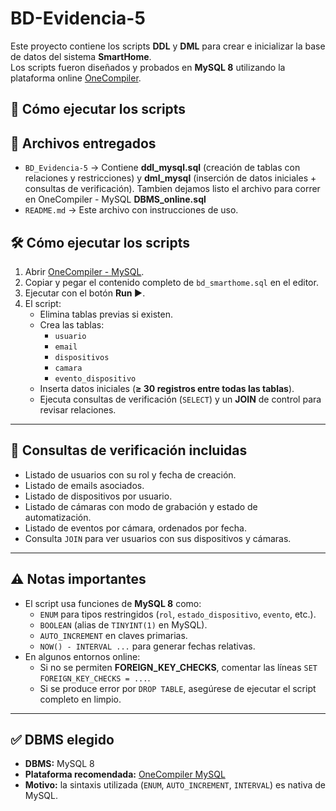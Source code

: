 # BD-Evidencia-5

Este proyecto contiene los scripts **DDL** y **DML** para crear e inicializar la base de datos del sistema **SmartHome**.  
Los scripts fueron diseñados y probados en **MySQL 8** utilizando la plataforma online [OneCompiler](https://onecompiler.com/mysql).
## 🧪 Cómo ejecutar los scripts

## 📂 Archivos entregados

- `BD_Evidencia-5` → Contiene **ddl_mysql.sql** (creación de tablas con relaciones y restricciones) y **dml_mysql** (inserción de datos iniciales + consultas de verificación). Tambien dejamos listo el archivo para correr en OneCompiler - MySQL **DBMS_online.sql**
- `README.md` → Este archivo con instrucciones de uso.


## 🛠️ Cómo ejecutar los scripts

1. Abrir [OneCompiler - MySQL](https://onecompiler.com/mysql).
2. Copiar y pegar el contenido completo de `bd_smarthome.sql` en el editor.
3. Ejecutar con el botón **Run ▶️**.
4. El script:
   - Elimina tablas previas si existen.
   - Crea las tablas:  
     - `usuario`  
     - `email`  
     - `dispositivos`  
     - `camara`  
     - `evento_dispositivo`
   - Inserta datos iniciales (**≥ 30 registros entre todas las tablas**).
   - Ejecuta consultas de verificación (`SELECT`) y un **JOIN** de control para revisar relaciones.

---

## 🔎 Consultas de verificación incluidas

- Listado de usuarios con su rol y fecha de creación.
- Listado de emails asociados.
- Listado de dispositivos por usuario.
- Listado de cámaras con modo de grabación y estado de automatización.
- Listado de eventos por cámara, ordenados por fecha.
- Consulta `JOIN` para ver usuarios con sus dispositivos y cámaras.

---

## ⚠️ Notas importantes

- El script usa funciones de **MySQL 8** como:
  - `ENUM` para tipos restringidos (`rol`, `estado_dispositivo`, `evento`, etc.).
  - `BOOLEAN` (alias de `TINYINT(1)` en MySQL).
  - `AUTO_INCREMENT` en claves primarias.
  - `NOW() - INTERVAL ...` para generar fechas relativas.
- En algunos entornos online:
  - Si no se permiten **FOREIGN_KEY_CHECKS**, comentar las líneas `SET FOREIGN_KEY_CHECKS = ...`.
  - Si se produce error por `DROP TABLE`, asegúrese de ejecutar el script completo en limpio.

---

## ✅ DBMS elegido

- **DBMS:** MySQL 8  
- **Plataforma recomendada:** [OneCompiler MySQL](https://onecompiler.com/mysql)  
- **Motivo:** la sintaxis utilizada (`ENUM`, `AUTO_INCREMENT`, `INTERVAL`) es nativa de MySQL.
